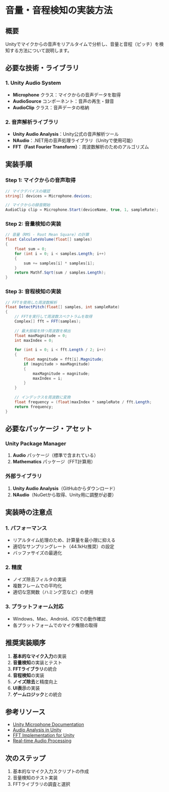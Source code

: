 # 音量・音程検知の実装方法

## 概要
Unityでマイクからの音声をリアルタイムで分析し、音量と音程（ピッチ）を検知する方法について説明します。

## 必要な技術・ライブラリ

### 1. Unity Audio System
- **Microphone** クラス：マイクからの音声データを取得
- **AudioSource** コンポーネント：音声の再生・録音
- **AudioClip** クラス：音声データの格納

### 2. 音声解析ライブラリ
- **Unity Audio Analysis**：Unity公式の音声解析ツール
- **NAudio**：.NET用の音声処理ライブラリ（Unityで使用可能）
- **FFT（Fast Fourier Transform）**：周波数解析のためのアルゴリズム

## 実装手順

### Step 1: マイクからの音声取得
```csharp
// マイクデバイスの確認
string[] devices = Microphone.devices;

// マイクからの録音開始
AudioClip clip = Microphone.Start(deviceName, true, 1, sampleRate);
```

### Step 2: 音量検知の実装
```csharp
// 音量（RMS - Root Mean Square）の計算
float CalculateVolume(float[] samples)
{
    float sum = 0;
    for (int i = 0; i < samples.Length; i++)
    {
        sum += samples[i] * samples[i];
    }
    return Mathf.Sqrt(sum / samples.Length);
}
```

### Step 3: 音程検知の実装
```csharp
// FFTを使用した周波数解析
float DetectPitch(float[] samples, int sampleRate)
{
    // FFTを実行して周波数スペクトラムを取得
    Complex[] fft = FFT(samples);
    
    // 最大振幅を持つ周波数を検出
    float maxMagnitude = 0;
    int maxIndex = 0;
    
    for (int i = 0; i < fft.Length / 2; i++)
    {
        float magnitude = fft[i].Magnitude;
        if (magnitude > maxMagnitude)
        {
            maxMagnitude = magnitude;
            maxIndex = i;
        }
    }
    
    // インデックスを周波数に変換
    float frequency = (float)maxIndex * sampleRate / fft.Length;
    return frequency;
}
```

## 必要なパッケージ・アセット

### Unity Package Manager
1. **Audio** パッケージ（標準で含まれている）
2. **Mathematics** パッケージ（FFT計算用）

### 外部ライブラリ
1. **Unity Audio Analysis**（GitHubからダウンロード）
2. **NAudio**（NuGetから取得、Unity用に調整が必要）

## 実装時の注意点

### 1. パフォーマンス
- リアルタイム処理のため、計算量を最小限に抑える
- 適切なサンプリングレート（44.1kHz推奨）の設定
- バッファサイズの最適化

### 2. 精度
- ノイズ除去フィルタの実装
- 複数フレームでの平均化
- 適切な窓関数（ハミング窓など）の使用

### 3. プラットフォーム対応
- Windows、Mac、Android、iOSでの動作確認
- 各プラットフォームでのマイク権限の取得

## 推奨実装順序

1. **基本的なマイク入力**の実装
2. **音量検知**の実装とテスト
3. **FFTライブラリ**の統合
4. **音程検知**の実装
5. **ノイズ除去**と精度向上
6. **UI表示**の実装
7. **ゲームロジック**との統合

## 参考リソース

- [Unity Microphone Documentation](https://docs.unity3d.com/ScriptReference/Microphone.html)
- [Audio Analysis in Unity](https://github.com/keijiro/AudioAnalysis)
- [FFT Implementation for Unity](https://github.com/keijiro/KvantSpray)
- [Real-time Audio Processing](https://docs.unity3d.com/Manual/AudioMixer.html)

## 次のステップ
1. 基本的なマイク入力スクリプトの作成
2. 音量検知のテスト実装
3. FFTライブラリの調査と選択
